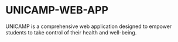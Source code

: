 # UNICAMP-WEB-APP
UNICAMP is a comprehensive web application designed to empower students to take control of their health and well-being.
